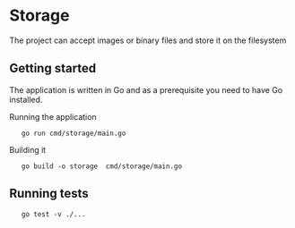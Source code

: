 # Storage

The project can accept images or binary files and store it on the filesystem

## Getting started

The application is written in Go and as a prerequisite you need to have Go installed.

Running the application

```
   go run cmd/storage/main.go
```

Building it

```
   go build -o storage  cmd/storage/main.go

```


## Running tests

```
   go test -v ./...
```
